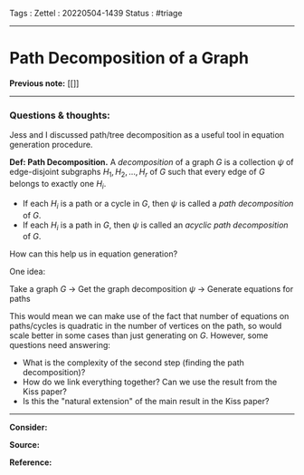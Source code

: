 Tags :
Zettel :  20220504-1439
Status : #triage 

-----

# Path Decomposition of a Graph

**Previous note:** [[]]

-----

### Questions & thoughts:

Jess and I discussed path/tree decomposition as a useful tool in equation generation procedure.


**Def: Path Decomposition.** A _decomposition_ of a graph $G$ is a collection $\psi$ of edge-disjoint subgraphs $H_1, H_2, \dots, H_r$ of $G$ such that every edge of $G$ belongs to exactly one $H_i.$ 
 - If each $H_i$ is a path or a cycle in $G$, then $\psi$ is called a _path decomposition_ of $G$. 
 - If each $H_i$ is a path in $G$, then $\psi$ is called an _acyclic path decomposition_ of $G$.

How can this help us in equation generation?

One idea:

Take a graph $G$ -> Get the graph decomposition $\psi$ -> Generate equations for paths

This would mean we can make use of the fact that number of equations on paths/cycles is quadratic in the number of vertices on the path, so would scale better in some cases than just generating on $G$. However, some questions need answering:

- What is the complexity of the second step (finding the path decomposition)?
- How do we link everything together? Can we use the result from the Kiss paper?
- Is this the "natural extension" of the main result in the Kiss paper?


-----
 
**Consider:**


**Source:** 


**Reference:** 
